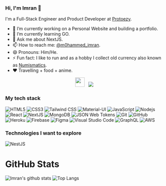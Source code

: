 ### Hi, I'm Imran 👋

<!--
**M0hammedImran/m0hammedimran** is a ✨ _special_ ✨ repository because its `README.md` (this file) appears on your GitHub profile.
Here are some ideas to get you started:
-->
I'm a Full-Stack Engineer and Product Developer at [Protoezy](https://protoezy.com). 

- 🔭 I’m currently working on a Personal Website and building a portfolio.
- 🌱 I’m currently learning GO.
- 💬 Ask me about NextJS.
- 📫 How to reach me: [@m0hammed_imran](https://twitter.com/m0hammed_imran).
- 😄 Pronouns: Him/He.
- ⚡ Fun fact: I like to run and as a hobby I collect old currency also known as [Numismatics](https://www.google.com/search?q=numismatics). 
- :heart: Travelling + food + anime.

<p align='center'>
<a href="https://twitter.com/m0hammed_imran"><img height="30" src="https://img.shields.io/badge/-Twitter-EEE?logo=Twitter&style=for-the-badge"></a>&nbsp;&nbsp;
<a href="https://instagram.com/m0hammedimran"><img src='https://img.shields.io/badge/-Instagram-EEE?logo=Instagram&style=for-the-badge'/></a>
</p>


### My tech stack
![HTML5](https://img.shields.io/badge/-HTML5-E34F26?style=flat-square&logo=html5&logoColor=white)
![CSS3](https://img.shields.io/badge/-CSS3-1572B6?style=flat-square&logo=css3)
![Tailwind CSS](https://img.shields.io/badge/-TailwindCSS-38B2AC?style=flat-square&logo=tailwind-css&logoColor=white)
![Material-UI](https://img.shields.io/badge/-MaterialUI-0081CB?style=flat-square&logo=material-ui)
![JavaScript](https://img.shields.io/badge/-JavaScript-F7DF1E?style=flat-square&logo=javascript&logoColor=black)
![Nodejs](https://img.shields.io/badge/-Nodejs-339933?style=flat-square&logo=Node.js&logoColor=white)
![React](https://img.shields.io/badge/-React-61DAFB?style=flat-square&logo=react&logoColor=black)
![NextJS](https://img.shields.io/badge/-Next.js-000000?style=flat-square&logo=next.js)
![MongoDB](https://img.shields.io/badge/-MongoDB-47A248?style=flat-square&logo=mongodb&logoColor=white)
![JSON Web Tokens](https://img.shields.io/badge/-JWT-000000?style=flat-square&logo=json-web-tokens&logoColor=white)
![Git](https://img.shields.io/badge/-Git-black?style=flat-square&logo=git)
![GitHub](https://img.shields.io/badge/-GitHub-181717?style=flat-square&logo=github)
![Heroku](https://img.shields.io/badge/-Heroku-430098?style=flat-square&logo=heroku)
![Firebase](https://img.shields.io/badge/-Firebase-FFCA28?style=flat-square&logo=firebase&logoColor=black)
![Figma](https://img.shields.io/badge/-Figma-F24E1E?style=flat-square&logo=figma&logoColor=white)
![Visual Studio Code](https://img.shields.io/badge/-VSCode-007ACC?style=flat-square&logo=visual-studio-code&logoColor=white)
![GraphQL](https://img.shields.io/badge/-GraphQL-E10098?style=flat-square&logo=graphql&logoColor=white)
![AWS](https://img.shields.io/badge/-AWS-232F3E?style=flat-square&logo=amazon-aws)



### Technologies I want to explore
![NestJS](https://img.shields.io/badge/-NestJS-E0234E?style=flat-square&logo=nestjs&logoColor=white)

# GitHub Stats
![Imran's github stats](https://github-readme-stats.vercel.app/api?username=m0hammedimran&theme=chartreuse-dark&show_icons=true&hide=stars)
![Top Langs](https://github-readme-stats.vercel.app/api/top-langs/?username=m0hammedimran&layout=compact&theme=chartreuse-dark)
